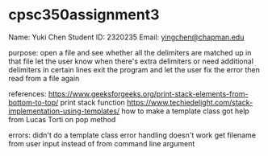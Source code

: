 # cpsc350assignment3

Name: Yuki Chen
Student ID: 2320235
Email: yingchen@chapman.edu


purpose: open a file and see whether all the delimiters are matched up in that file
         let the user know when there's extra delimiters or need additional delimiters in certain lines
         exit the program and let the user fix the error then read from a file again

references: https://www.geeksforgeeks.org/print-stack-elements-from-bottom-to-top/ print stack function
            https://www.techiedelight.com/stack-implementation-using-templates/ how to make a template class
            got help from Lucas Torti on pop method

errors: didn't do a template class
        error handling doesn't work
        get filename from user input instead of from command line argument 
